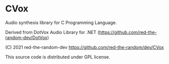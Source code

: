 # CVox
Audio synthesis library for C Programming Language.

Derived from DotVox Audio Library for .NET (https://github.com/red-the-random-dev/DotVox)

(C) 2021 red-the-random-dev
https://github.com/red-the-random/dev/CVox

This source code is distributed under GPL license.
